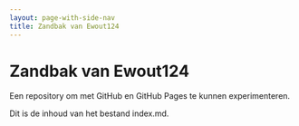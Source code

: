 ```yaml
---
layout: page-with-side-nav
title: Zandbak van Ewout124
---
```


# Zandbak van Ewout124

Een repository om met GitHub en GitHub Pages te kunnen experimenteren.

Dit is de inhoud van het bestand index.md. 
